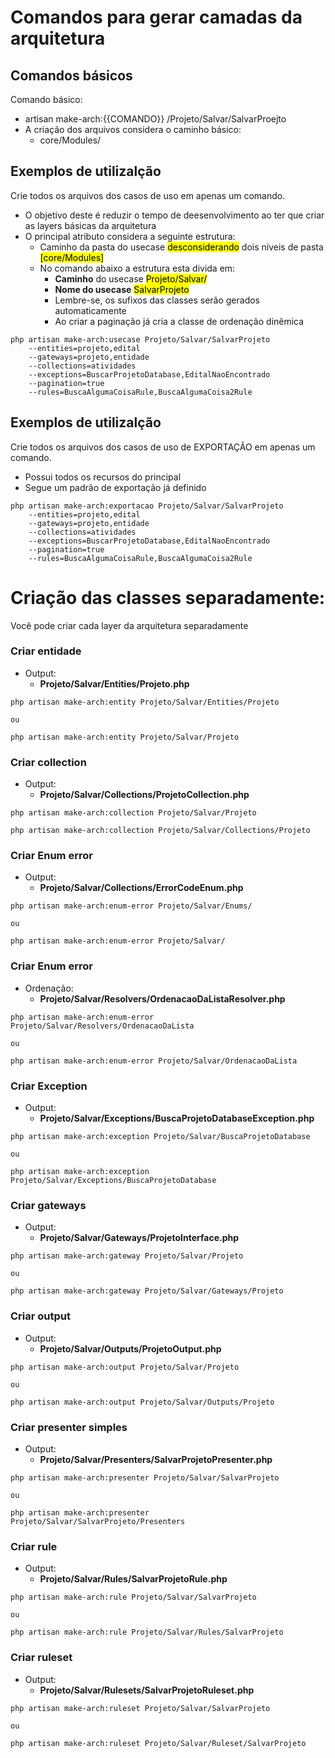 # Comandos para gerar camadas da arquitetura

## Comandos básicos

Comando básico:

* artisan make-arch:{{COMANDO}} /Projeto/Salvar/SalvarProejto
* A criação dos arquivos considera o caminho básico:
    * core/Modules/

## Exemplos de utilizalção

Crie todos os arquivos dos casos de uso em apenas um comando.

* O objetivo deste é reduzir o tempo de deesenvolvimento ao ter que criar as layers básicas da arquitetura
* O principal atributo considera a seguinte estrutura:
    * Caminho da pasta do usecase <mark>desconsiderando</mark> dois níveis de pasta <mark>[core/Modules]</mark>
    * No comando abaixo a estrutura esta divida em:
        * <b>Caminho</b> do usecase <mark>Projeto/Salvar/</mark>
        * <b>Nome do usecase</b> <mark>SalvarProjeto</mark>
        * Lembre-se, os sufixos das classes serão gerados automaticamente
        * Ao criar a paginação já cria a classe de ordenação dinêmica

```shell
php artisan make-arch:usecase Projeto/Salvar/SalvarProjeto 
    --entities=projeto,edital 
    --gateways=projeto,entidade
    --collections=atividades
    --exceptions=BuscarProjetoDatabase,EditalNaoEncontrado
    --pagination=true
    --rules=BuscaAlgumaCoisaRule,BuscaAlgumaCoisa2Rule
```

## Exemplos de utilizalção

Crie todos os arquivos dos casos de uso de EXPORTAÇÃO em apenas um comando.

* Possui todos os recursos do principal
* Segue um padrão de exportação já definido

```shell
php artisan make-arch:exportacao Projeto/Salvar/SalvarProjeto 
    --entities=projeto,edital 
    --gateways=projeto,entidade
    --collections=atividades
    --exceptions=BuscarProjetoDatabase,EditalNaoEncontrado
    --pagination=true
    --rules=BuscaAlgumaCoisaRule,BuscaAlgumaCoisa2Rule
```

# Criação das classes separadamente:

Você pode criar cada layer da arquitetura separadamente

### Criar entidade

* Output:
    * <b>Projeto/Salvar/Entities/Projeto.php</b>

```shell
php artisan make-arch:entity Projeto/Salvar/Entities/Projeto

ou

php artisan make-arch:entity Projeto/Salvar/Projeto 
```

### Criar collection

* Output:
    * <b>Projeto/Salvar/Collections/ProjetoCollection.php</b>

```shell
php artisan make-arch:collection Projeto/Salvar/Projeto

php artisan make-arch:collection Projeto/Salvar/Collections/Projeto  
```

### Criar Enum error

* Output:
    * <b>Projeto/Salvar/Collections/ErrorCodeEnum.php</b>

```shell
php artisan make-arch:enum-error Projeto/Salvar/Enums/

ou

php artisan make-arch:enum-error Projeto/Salvar/
```

### Criar Enum error

* Ordenação:
    * <b>Projeto/Salvar/Resolvers/OrdenacaoDaListaResolver.php</b>

```shell
php artisan make-arch:enum-error Projeto/Salvar/Resolvers/OrdenacaoDaLista

ou

php artisan make-arch:enum-error Projeto/Salvar/OrdenacaoDaLista
```

### Criar Exception

* Output:
    * <b>Projeto/Salvar/Exceptions/BuscaProjetoDatabaseException.php</b>

```shell
php artisan make-arch:exception Projeto/Salvar/BuscaProjetoDatabase 

ou

php artisan make-arch:exception Projeto/Salvar/Exceptions/BuscaProjetoDatabase 
```

### Criar gateways

* Output:
    * <b>Projeto/Salvar/Gateways/ProjetoInterface.php</b>

```shell
php artisan make-arch:gateway Projeto/Salvar/Projeto 

ou

php artisan make-arch:gateway Projeto/Salvar/Gateways/Projeto 
```

### Criar output

* Output:
    * <b>Projeto/Salvar/Outputs/ProjetoOutput.php</b>

```shell
php artisan make-arch:output Projeto/Salvar/Projeto 

ou

php artisan make-arch:output Projeto/Salvar/Outputs/Projeto 
```

### Criar presenter simples

* Output:
    * <b>Projeto/Salvar/Presenters/SalvarProjetoPresenter.php</b>

```shell
php artisan make-arch:presenter Projeto/Salvar/SalvarProjeto

ou

php artisan make-arch:presenter Projeto/Salvar/SalvarProjeto/Presenters
```

### Criar rule

* Output:
    * <b>Projeto/Salvar/Rules/SalvarProjetoRule.php</b>

```shell
php artisan make-arch:rule Projeto/Salvar/SalvarProjeto 

ou

php artisan make-arch:rule Projeto/Salvar/Rules/SalvarProjeto

```

### Criar ruleset

* Output:
    * <b>Projeto/Salvar/Rulesets/SalvarProjetoRuleset.php</b>

```shell
php artisan make-arch:ruleset Projeto/Salvar/SalvarProjeto 

ou

php artisan make-arch:ruleset Projeto/Salvar/Ruleset/SalvarProjeto 
```